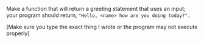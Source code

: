 Make a function that will return a greeting statement that uses an input; your program should return, `"Hello, <name> how are you doing today?".`

[Make sure you type the exact thing I wrote or the program may not execute properly]
